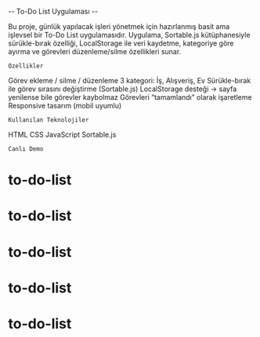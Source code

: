 -- To-Do List Uygulaması --

Bu proje, günlük yapılacak işleri yönetmek için hazırlanmış basit ama işlevsel bir To-Do List uygulamasıdır.
Uygulama, Sortable.js kütüphanesiyle sürükle-bırak özelliği, LocalStorage ile veri kaydetme, kategoriye göre ayırma ve görevleri düzenleme/silme özellikleri sunar.

    Özellikler
    
  Görev ekleme / silme / düzenleme
  3 kategori: İş, Alışveriş, Ev
  Sürükle-bırak ile görev sırasını değiştirme (Sortable.js)
  LocalStorage desteği → sayfa yenilense bile görevler kaybolmaz
  Görevleri “tamamlandı” olarak işaretleme
  Responsive tasarım (mobil uyumlu)

    Kullanılan Teknolojiler

  HTML
  CSS
  JavaScript
  Sortable.js

    Canlı Demo

# to-do-list
# to-do-list
# to-do-list
# to-do-list
# to-do-list
